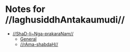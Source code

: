 # Notes for //laghusiddhAntakaumudi//

- [//ShaD-li~Nga-prakaraNam//](#/shadlinga-prakaranam/)
  - [General](#/shadlinga-prakaranam/general/)
  - [//rAma-shabdaH//](#/shadlinga-prakaranam/raama-sabdah/main)

